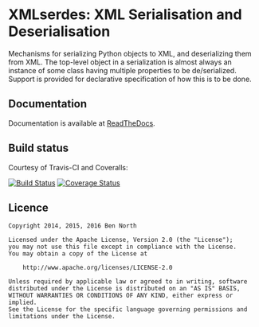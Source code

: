 # XMLserdes: XML Serialisation and Deserialisation

Mechanisms for serializing Python objects to XML, and deserializing them
from XML.  The top-level object in a serialization is almost always an
instance of some class having multiple properties to be de/serialized.
Support is provided for declarative specification of how this is to be
done.

## Documentation

Documentation is available at [ReadTheDocs](https://python-xml-serdes.readthedocs.io/en/master/).

## Build status

Courtesy of Travis-CI and Coveralls:

[![Build Status](https://travis-ci.org/bennorth/python-xml-serdes.svg?branch=master)](https://travis-ci.org/bennorth/python-xml-serdes)
[![Coverage Status](https://coveralls.io/repos/github/bennorth/python-xml-serdes/badge.svg?branch=master)](https://coveralls.io/github/bennorth/python-xml-serdes?branch=master)

## Licence

```
Copyright 2014, 2015, 2016 Ben North

Licensed under the Apache License, Version 2.0 (the "License");
you may not use this file except in compliance with the License.
You may obtain a copy of the License at

    http://www.apache.org/licenses/LICENSE-2.0

Unless required by applicable law or agreed to in writing, software
distributed under the License is distributed on an "AS IS" BASIS,
WITHOUT WARRANTIES OR CONDITIONS OF ANY KIND, either express or implied.
See the License for the specific language governing permissions and
limitations under the License.
```
